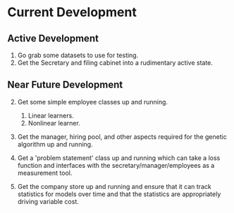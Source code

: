 # Current Development

## Active Development

1. Go grab some datasets to use for testing.
2. Get the Secretary and filing cabinet into a rudimentary active state.

## Near Future Development

2. Get some simple employee classes up and running.
   1. Linear learners.
   2. Nonlinear learner.

3. Get the manager, hiring pool, and other aspects required for the genetic algorithm up and running.

4. Get a 'problem statement' class up and running which can take a loss function and interfaces with the secretary/manager/employees as a measurement tool.

5. Get the company store up and running and ensure that it can track statistics for models over time and that the statistics are appropriately driving variable cost.